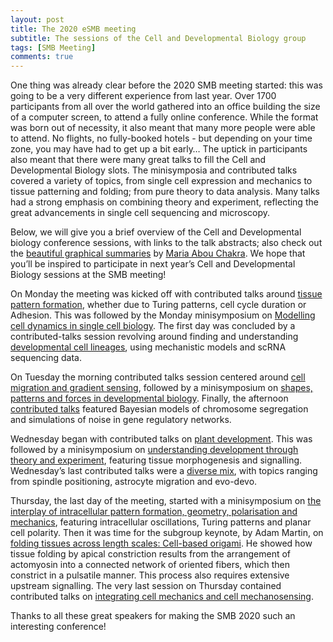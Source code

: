 ```yaml
---
layout: post
title: The 2020 eSMB meeting
subtitle: The sessions of the Cell and Developmental Biology group
tags: [SMB Meeting]
comments: true
---
```


One thing was already clear before the 2020 SMB meeting started: this was going to be a very different experience from last year. Over 1700 participants from all over the world gathered into an office building the size of a computer screen, to attend a fully online conference. While the format was born out of necessity, it also meant that many more people were able to attend. No flights, no fully-booked hotels - but depending on your time zone, you may have had to get up a bit early…
The uptick in participants also meant that there were many great talks to fill the Cell and Developmental Biology slots. The minisymposia and contributed talks covered a variety of topics, from single cell expression and mechanics to tissue patterning and folding; from pure theory to data analysis. Many talks had a strong emphasis on combining theory and experiment, reflecting the great advancements in single cell sequencing and microscopy.

Below, we will give you a brief overview of the Cell and Developmental biology conference sessions, with links to the talk abstracts; also check out the [beautiful graphical summaries](https://smb-celldevbio.github.io/2020-11-28-SMB2020/) by [Maria Abou Chakra](http://individual.utoronto.ca/abouchakra/). We hope that you’ll be inspired to participate in next year’s Cell and Developmental Biology sessions at the SMB meeting!

On Monday the meeting was kicked off with contributed talks around [tissue pattern formation](/uploads/smb2020/abstracts_smb2020/monday_ct1.md), whether due to Turing patterns, cell cycle duration or Adhesion. 
This was followed by the Monday minisymposium on [Modelling cell dynamics in single cell biology](/uploads/smb2020/abstracts_smb2020/monday_ms.md). The first day was concluded by a contributed-talks session revolving around finding and understanding [developmental cell lineages](/uploads/smb2020/abstracts_smb2020/monday_ct2.md), using mechanistic models and scRNA sequencing data.

On Tuesday the morning contributed talks session centered around [cell migration and gradient sensing](/uploads/smb2020/abstracts_smb2020/tuesday_ct1.md), followed by a minisymposium on [shapes, patterns and forces in developmental biology](/uploads/smb2020/abstracts_smb2020/tuesday_ms.md). Finally, the afternoon [contributed talks](/uploads/smb2020/abstracts_smb2020/tuesday_ct2.md) featured Bayesian models of chromosome segregation and simulations of noise in gene regulatory networks.

Wednesday began with contributed talks on [plant development](/uploads/smb2020/abstracts_smb2020/wednesday_ct1.md). This was followed by a minisymposium on [understanding development through theory and experiment](/uploads/smb2020/abstracts_smb2020/wednesday_ms.md), featuring tissue morphogenesis and signalling. Wednesday’s last contributed talks were a [diverse mix](/uploads/smb2020/abstracts_smb2020/wednesday_ct2.md), with topics ranging from spindle positioning, astrocyte migration and evo-devo. 

Thursday, the last day of the meeting, started with a minisymposium on [the interplay of intracellular pattern formation, geometry, polarisation and mechanics](/uploads/smb2020/abstracts_smb2020/thursday_ms.md), featuring intracellular oscillations, Turing patterns and planar cell polarity. Then it was time for the subgroup keynote, by Adam Martin, on [folding tissues across length scales: Cell-based origami](/uploads/smb2020/abstracts_smb2020/keynote.md). He showed how tissue folding by apical constriction results from the arrangement of actomyosin into a connected network of oriented fibers, which then constrict in a pulsatile manner. This process also requires extensive upstream signalling. The very last session on Thursday contained contributed talks on [integrating cell mechanics and cell mechanosensing](/uploads/smb2020/abstracts_smb2020/thursday_ct.md).

Thanks to all these great speakers for making the SMB 2020 such an interesting conference!
